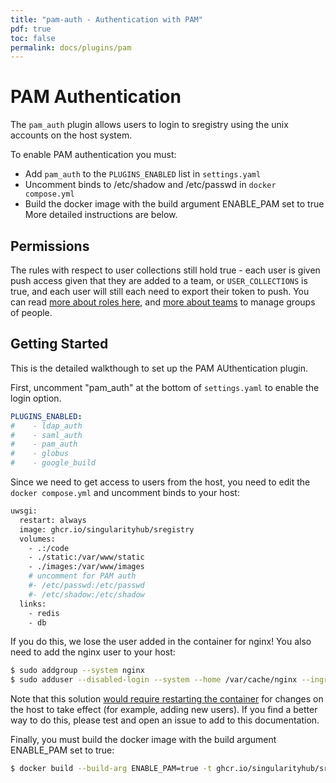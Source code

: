 ```yaml
---
title: "pam-auth - Authentication with PAM"
pdf: true
toc: false
permalink: docs/plugins/pam
---
```


# PAM Authentication

The `pam_auth` plugin allows users to login to sregistry using the unix accounts on
the host system.

To enable PAM authentication you must:
  * Add `pam_auth` to the `PLUGINS_ENABLED` list in `settings.yaml`
  * Uncomment binds to /etc/shadow and /etc/passwd in `docker compose.yml`
  * Build the docker image with the build argument ENABLE_PAM set to true
More detailed instructions are below.

## Permissions

The rules with respect to user collections still hold true - each user is given
push access given that they are added to a team, or `USER_COLLECTIONS` is true,
and each user will still each need to export their token to push.  You can read [more about roles here](https://singularityhub.github.io/sregistry/setup-roles), and [more about teams](https://singularityhub.github.io/sregistry/setup-teams) to manage groups of people.


## Getting Started

This is the detailed walkthough to set up the PAM AUthentication plugin.

First, uncomment "pam_auth" at the bottom of `settings.yaml` to
enable the login option.

```yaml
PLUGINS_ENABLED:
#    - ldap_auth
#    - saml_auth
#    - pam_auth
#    - globus
#    - google_build
```

Since we need to get access to users from the host,
you need to edit the `docker compose.yml` and uncomment binds to your host:

```bash
uwsgi:
  restart: always
  image: ghcr.io/singularityhub/sregistry
  volumes:
    - .:/code
    - ./static:/var/www/static
    - ./images:/var/www/images
    # uncomment for PAM auth
    #- /etc/passwd:/etc/passwd
    #- /etc/shadow:/etc/shadow
  links:
    - redis
    - db
```

If you do this, we lose the user added in the container for nginx!
You also need to add the nginx user to your host:

```bash
$ sudo addgroup --system nginx
$ sudo adduser --disabled-login --system --home /var/cache/nginx --ingroup nginx nginx
```

Note that this solution [would require restarting the container](https://github.com/jupyterhub/jupyterhub/issues/535) for changes on the host to take effect (for example,
adding new users). If you find a better way to do this, please test and open an issue to add to this documentation.

Finally, you must build the docker image with the build argument ENABLE_PAM set to true:
```bash
$ docker build --build-arg ENABLE_PAM=true -t ghcr.io/singularityhub/sregistry .
```
